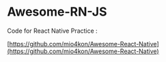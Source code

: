 # Awesome-RN-JS


Code for React Native Practice :


[https://github.com/mio4kon/Awesome-React-Native](https://github.com/mio4kon/Awesome-React-Native)
